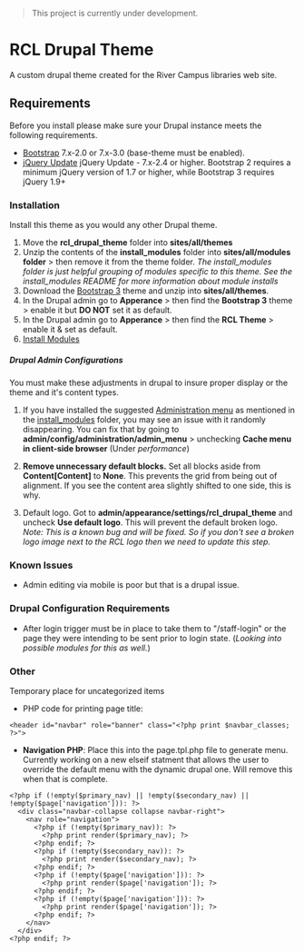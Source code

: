 > This project is currently under development.

# RCL Drupal Theme
A custom drupal theme created for the River Campus libraries web site.

## Requirements
Before you install please make sure your Drupal instance meets the following requirements.

- [Bootstrap](https://drupal.org/project/bootstrap) 7.x-2.0 or 7.x-3.0 (base-theme must be enabled).
- [jQuery Update](https://drupal.org/project/jquery_update) jQuery Update - 7.x-2.4 or higher. Bootstrap 2 requires a minimum jQuery version of 1.7 or higher, while Bootstrap 3 requires jQuery 1.9+

### Installation
Install this theme as you would any other Drupal theme.

1. Move the **rcl_drupal_theme** folder into **sites/all/themes**
2. Unzip the contents of the **install_modules** folder into  **sites/all/modules folder** > then remove it from the theme folder. *The install_modules folder is just helpful grouping of modules specific to this theme. See the install_modules README for more information about module installs*
3. Download the [Bootstrap 3](https://drupal.org/project/bootstrap) theme and unzip into **sites/all/themes**.
4. In the Drupal admin go to **Apperance** > then find the **Bootstrap 3** theme > enable it but **DO NOT** set it as default.
5. In the Drupal admin go to **Apperance** > then find the **RCL Theme** > enable it & set as default.
6. [Install Modules](https://github.com/rochester-rcl/rcl_drupal_theme/tree/master/install_modules)


##### Drupal Admin Configurations
You must make these adjustments in drupal to insure proper display or the theme and it's content types.

1. If you have installed the suggested [Administration menu](https://www.drupal.org/project/admin_menu) as mentioned in the [install_modules](https://github.com/rochester-rcl/rcl_drupal_theme/tree/master/install_modules) folder, you may see an issue with it randomly disappearing. You can fix that by going to **admin/config/administration/admin_menu** > unchecking **Cache menu in client-side browser** (Under *performance*)

2. **Remove unnecessary default blocks.** Set all blocks aside from **Content[Content]** to **None**. This prevents the grid from being out of alignment. If you see the content area slightly shifted to one side, this is why.

3. Default logo. Got to **admin/appearance/settings/rcl_drupal_theme** and uncheck **Use default logo**. This will prevent the default broken logo. *Note: This is a known bug and will be fixed. So if you don't see a broken logo image next to the RCL logo then we need to update this step.*

### Known Issues
- Admin editing via mobile is poor but that is a drupal issue.



### Drupal Configuration Requirements
- After login trigger must be in place to take them to "/staff-login" or the page they were intending to be sent prior to login state. (*Looking into possible modules for this as well.*)

### Other
Temporary place for uncategorized items

- PHP code for printing page title:
```
<header id="navbar" role="banner" class="<?php print $navbar_classes; ?>">

```


- **Navigation PHP**: Place this into the page.tpl.php file to generate menu. Currently working on a new elseif statment that allows the user to override the default menu with the dynamic drupal one. Will remove this when that is complete.
```
<?php if (!empty($primary_nav) || !empty($secondary_nav) || !empty($page['navigation'])): ?>
  <div class="navbar-collapse collapse navbar-right">
    <nav role="navigation">
      <?php if (!empty($primary_nav)): ?>
        <?php print render($primary_nav); ?>
      <?php endif; ?>
      <?php if (!empty($secondary_nav)): ?>
        <?php print render($secondary_nav); ?>
      <?php endif; ?>
      <?php if (!empty($page['navigation'])): ?>
        <?php print render($page['navigation']); ?>
      <?php endif; ?>
      <?php if (!empty($page['navigation'])): ?>
        <?php print render($page['navigation']); ?>
      <?php endif; ?>
    </nav>
  </div>
<?php endif; ?>
```
